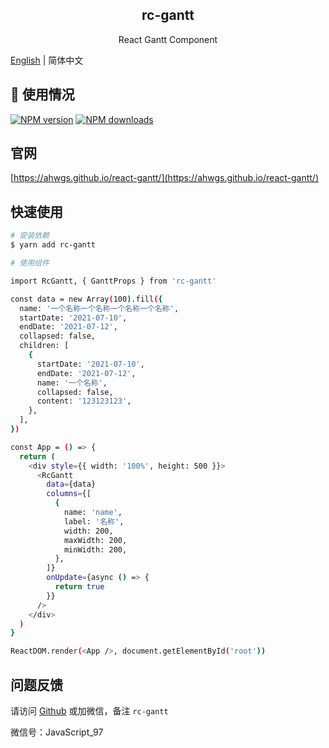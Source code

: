 <div align="center">
  <h2>rc-gantt</h2>
  <p align="center">React Gantt Component</p>
</div>

[English](./README.md) | 简体中文

## 🐯 使用情况

[![NPM version][npm-badge]][npm-url]
[![NPM downloads][npm-downloads]][npm-url]


[npm-badge]: https://img.shields.io/npm/v/rc-gantt.svg?style=flat
[npm-url]: https://www.npmjs.com/package/rc-gantt
[npm-downloads]: http://img.shields.io/npm/dm/rc-gantt.svg?style=flat


## 官网

[https://ahwgs.github.io/react-gantt/](https://ahwgs.github.io/react-gantt/)

## 快速使用

```bash
# 安装依赖
$ yarn add rc-gantt

# 使用组件

import RcGantt, { GanttProps } from 'rc-gantt'

const data = new Array(100).fill({
  name: '一个名称一个名称一个名称一个名称',
  startDate: '2021-07-10',
  endDate: '2021-07-12',
  collapsed: false,
  children: [
    {
      startDate: '2021-07-10',
      endDate: '2021-07-12',
      name: '一个名称',
      collapsed: false,
      content: '123123123',
    },
  ],
})

const App = () => {
  return (
    <div style={{ width: '100%', height: 500 }}>
      <RcGantt
        data={data}
        columns={[
          {
            name: 'name',
            label: '名称',
            width: 200,
            maxWidth: 200,
            minWidth: 200,
          },
        ]}
        onUpdate={async () => {
          return true
        }}
      />
    </div>
  )
}

ReactDOM.render(<App />, document.getElementById('root'))
```

## 问题反馈

请访问 [Github](https://github.com/ahwgs/react-gantt/issues) 或加微信，备注 `rc-gantt`

微信号：JavaScript_97
